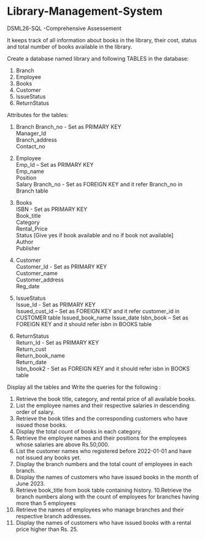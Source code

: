 # Library-Management-System
DSML26-SQL -Comprehensive Assessement

It keeps track of all information about books in the library, their cost, status and total number of books available in the library.

Create a database named library and following TABLES in the database: 

1. Branch 
2. Employee 
3. Books
4. Customer
5. IssueStatus
6. ReturnStatus 

Attributes for the tables: 

1. Branch
Branch_no - Set as PRIMARY KEY  
Manager_Id  
Branch_address  
Contact_no 
2. Employee  
Emp_Id – Set as PRIMARY KEY  
Emp_name  
Position  
Salary
Branch_no - Set as FOREIGN KEY and it refer Branch_no in Branch table  
3. Books  
ISBN - Set as PRIMARY KEY  
Book_title  
Category  
Rental_Price  
Status [Give yes if book available and no if book not available]  
Author  
Publisher


4. Customer  
Customer_Id - Set as PRIMARY KEY  
Customer_name  
Customer_address  
Reg_date 
5. IssueStatus  
Issue_Id - Set as PRIMARY KEY  
Issued_cust_id – Set as FOREIGN KEY and it refer customer_id in CUSTOMER table 
 Issued_book_name 
Issue_date 
Isbn_book – Set as FOREIGN KEY and it should refer isbn in BOOKS table 
6. ReturnStatus  
Return_Id - Set as PRIMARY KEY  
Return_cust  
Return_book_name  
Return_date  
Isbn_book2 - Set as FOREIGN KEY and it should refer isbn in BOOKS table 


Display all the tables and Write the queries for the following :

1. Retrieve the book title, category, and rental price of all available books. 
2. List the employee names and their respective salaries in descending order of salary. 
3. Retrieve the book titles and the corresponding customers who have issued those books. 
4. Display the total count of books in each category. 
5. Retrieve the employee names and their positions for the employees whose salaries are above Rs.50,000. 
6. List the customer names who registered before 2022-01-01 and have not issued any books yet. 
7. Display the branch numbers and the total count of employees in each branch. 
8. Display the names of customers who have issued books in the month of June 2023.
9. Retrieve book_title from book table containing history. 
10.Retrieve the branch numbers along with the count of employees for branches having more than 5 employees
11. Retrieve the names of employees who manage branches and their respective branch addresses.
12.  Display the names of customers who have issued books with a rental price higher than Rs. 25.
